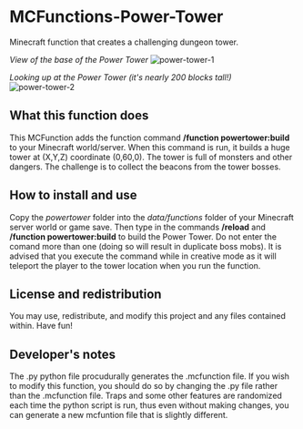 # MCFunctions-Power-Tower
Minecraft function that creates a challenging dungeon tower.

*View of the base of the Power Tower*
![power-tower-1](https://cloud.githubusercontent.com/assets/1922739/26525583/52ede67e-4329-11e7-9efd-53040438e9a1.png)

*Looking up at the Power Tower (it's nearly 200 blocks tall!)*
![power-tower-2](https://cloud.githubusercontent.com/assets/1922739/26525584/7ddb5088-4329-11e7-8593-3fa09a4f6698.png)

## What this function does
This MCFunction adds the function command **/function powertower:build** to your Minecraft world/server. When this command is run, it builds a huge tower at (X,Y,Z) coordinate (0,60,0). The tower is full of monsters and other dangers. The challenge is to collect the beacons from the tower bosses.

## How to install and use
Copy the *powertower* folder into the *data/functions* folder of your Minecraft server world or game save. Then type in the commands **/reload** and **/function powertower:build** to build the Power Tower. Do not enter the comand more than one (doing so will result in duplicate boss mobs). It is advised that you execute the command while in creative mode as it will teleport the player to the tower location when you run the function.

## License and redistribution
You may use, redistribute, and modify this project and any files contained within. Have fun!

## Developer's notes
The .py python file procudurally generates the .mcfunction file. If you wish to modify this function, you should do so by changing the .py file rather than the .mcfunction file. Traps and some other features are randomized each time the python script is run, thus even without making changes, you can generate a new mcfuntion file that is slightly different.
